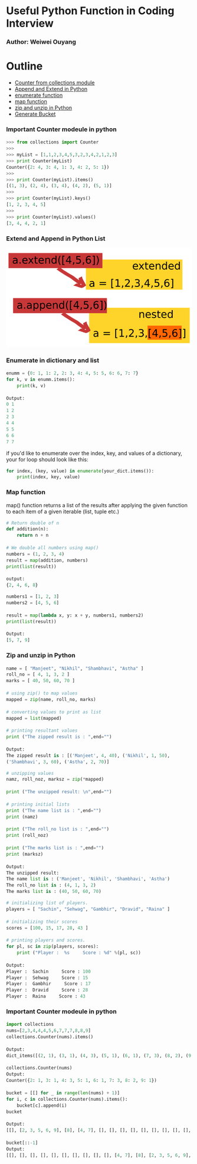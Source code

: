 Useful Python Function in Coding Interview
=====================================
### Author: Weiwei Ouyang

Outline
=====================================
* [Counter from collections module](#Counter)
* [Append and Extend in Python](#add)
* [enumerate function](#enum)
* [map function](#map)
* [zip and unzip in Python](#zip)
* [Generate Bucket](#buck)

<a name="Counter"></a>
### Important Counter modeule in python
``` Python
>>> from collections import Counter
>>> 
>>> myList = [1,1,2,3,4,5,3,2,3,4,2,1,2,3]
>>> print Counter(myList)
Counter({2: 4, 3: 4, 1: 3, 4: 2, 5: 1})
>>>
>>> print Counter(myList).items()
[(1, 3), (2, 4), (3, 4), (4, 2), (5, 1)]
>>> 
>>> print Counter(myList).keys()
[1, 2, 3, 4, 5]
>>> 
>>> print Counter(myList).values()
[3, 4, 4, 2, 1]
``` 

<a name="add"></a>
### Extend and Append in Python List
![alt text](KH5jB.png)

<a name="enum"></a>
### Enumerate in dictionary and list
``` Python
enumm = {0: 1, 1: 2, 2: 3, 4: 4, 5: 5, 6: 6, 7: 7}
for k, v in enumm.items():
    print(k, v)

Output:
0 1
1 2
2 3
4 4 
5 5
6 6
7 7

```
if you'd like to enumerate over the index, key, and values of a dictionary, your for loop should look like this:
``` Python
for index, (key, value) in enumerate(your_dict.items()):
    print(index, key, value)
```

<a name="map"></a>
### Map function
map() function returns a list of the results after applying the given function to each item of a given iterable (list, tuple etc.)
``` Python
# Return double of n 
def addition(n): 
    return n + n 
  
# We double all numbers using map() 
numbers = (1, 2, 3, 4) 
result = map(addition, numbers) 
print(list(result)) 

output:
{2, 4, 6, 8}
``` 
``` Python
numbers1 = [1, 2, 3] 
numbers2 = [4, 5, 6] 
  
result = map(lambda x, y: x + y, numbers1, numbers2) 
print(list(result)) 

Output:
[5, 7, 9]

```
<a name="zip"></a>
### Zip and unzip in Python
``` Python
name = [ "Manjeet", "Nikhil", "Shambhavi", "Astha" ] 
roll_no = [ 4, 1, 3, 2 ] 
marks = [ 40, 50, 60, 70 ] 
  
# using zip() to map values 
mapped = zip(name, roll_no, marks) 
  
# converting values to print as list 
mapped = list(mapped) 
  
# printing resultant values  
print ("The zipped result is : ",end="") 

Output:
The zipped result is : [('Manjeet', 4, 40), ('Nikhil', 1, 50), 
('Shambhavi', 3, 60), ('Astha', 2, 70)]

``` 

``` Python
# unzipping values 
namz, roll_noz, marksz = zip(*mapped) 
  
print ("The unzipped result: \n",end="") 
  
# printing initial lists 
print ("The name list is : ",end="") 
print (namz) 
  
print ("The roll_no list is : ",end="") 
print (roll_noz) 
  
print ("The marks list is : ",end="") 
print (marksz)

Output:
The unzipped result: 
The name list is : ('Manjeet', 'Nikhil', 'Shambhavi', 'Astha')
The roll_no list is : (4, 1, 3, 2)
The marks list is : (40, 50, 60, 70)
``` 

``` Python
# initializing list of players. 
players = [ "Sachin", "Sehwag", "Gambhir", "Dravid", "Raina" ] 
  
# initializing their scores 
scores = [100, 15, 17, 28, 43 ] 
  
# printing players and scores. 
for pl, sc in zip(players, scores): 
    print ("Player :  %s     Score : %d" %(pl, sc)) 
    
Output:
Player :  Sachin     Score : 100
Player :  Sehwag     Score : 15
Player :  Gambhir     Score : 17
Player :  Dravid     Score : 28
Player :  Raina     Score : 43

```
<a name="buck"></a>
### Important Counter modeule in python
``` Python
import collections
nums=[2,3,4,4,4,5,6,7,7,7,8,8,9]
collections.Counter(nums).items()

Output:
dict_items([(2, 1), (3, 1), (4, 3), (5, 1), (6, 1), (7, 3), (8, 2), (9, 1)])

collections.Counter(nums)
Output:
Counter({2: 1, 3: 1, 4: 3, 5: 1, 6: 1, 7: 3, 8: 2, 9: 1})

bucket = [[] for _ in range(len(nums) + 1)]
for i, c in collections.Counter(nums).items():
    bucket[c].append(i)
bucket

Output:
[[], [2, 3, 5, 6, 9], [8], [4, 7], [], [], [], [], [], [], [], [], [], []]

bucket[::-1]
Output:
[[], [], [], [], [], [], [], [], [], [], [4, 7], [8], [2, 3, 5, 6, 9], []]

```
